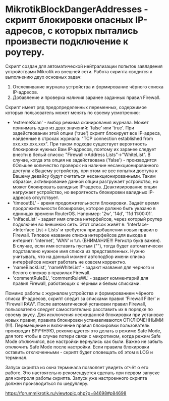 # MikrotikBlockDangerAddresses - скрипт блокировки опасных IP-адресов, с которых пытались произвести подключение к роутеру.

Скрипт создан для автоматической нейтрализации попыток завладения устройствами Mikrotik из внешней сети.
Работа скрипта сводится к выполнению двух основных задач: 
 1. Отслеживание журнала устройства и формирование чёрного списка IP-адресов.
 2. Добавление и проверка наличия заранее заданных правил Firewall.

Скрипт имеет ряд предопределенных переменных, содержимое которых пользователь может менять по своему усмотрению:
* 'extremeScan' - выбор режима сканирования журнала. Может принимать одно из двух значений: 'false' или 'true'. При задействовании этой опции ('true') скрипт блокирует все IP-адреса, найденные в строках журнала: "TCP connection established from xxx.xxx.xxx.xxx". При таком подходе существует вероятность блокировки нужных Вам IP-адресов, поэтому их заранее следует внести в белый список: "Firewall->Address Lists"->"WhiteList". В случае, когда эта опция не задействована ('false') - производится бОльшее количество проверок на наличие несанкционированного доступа к Вашему устройству, при этом не все попытки доступа к Вашему девайсу будут считаться несанкционированными. Таким образом, активирование данной опции разгружает устройство, но может блокировать валидные IP-адреса. Деактивирование опции нагружает устройство, но вероятность блокировки валидных IP-адресов отсутствует.
* 'timeoutBL' - время продолжительности блокировки. Задаёт время продолжительности блокировки, которое должно быть указано в единицах времени RouterOS. Например: '2w', '14d', '11d 11:00:01'.
* 'inIfaceList' - задает имя списка интерфейсов, через который роутер подключен во внешнюю сеть. Этот список живёт в: 'Interface->Interface List-> Lists' и требуется при добавлении новых правил в Firewall. Типовое название списка интерфейсов для выхода в интернет: 'internet', 'WAN' и т.п. (ВНИМАНИЕ!!! Регистр букв важен). В случае, если имя оставить пустым (""), тогда будет автоматически подставлено нужное имя списка из представленных. Нужно учитывать, что на данный момент автоподбор имени списка интерфейсов может работать не совсем корректно.
* 'nameBlackList', 'nameWhiteList' - задают названия для черного и белого списков в правилах Firewall.
* 'commentRuleBL', 'commentRuleWL' - задают комментарий для правил Firewall, работающих с чёрным и белым списками.

Помимо работы с журналом устройства и формированием чёрного списка IP-адресов, скрипт следит за списками правил 'Firewall Filter' и 'Firewall RAW'. После автоматической установки правил Firewall, пользователю следует самостоятельно расставить их в порядке по своему вкусу. Для исключения неожиданной блокировки при установке новых правил, правила блокировки устанавливаются ОТКЛЮЧЕННЫМИ (!!!). Перемещение и включение правил блокировки пользователь производит ВРУЧНУЮ, рекомендуется это делать в режиме Safe Mode, для того чтобы в случае потери связи с микротиком, когда режим Safe Mode отключился, все настройки вернулись как были. Важно не забыть отключить Safe Mode после настройки. Если правила блокировки оставить отключенными - скрипт будет оповещать об этом в LOG и терминал.

Запуск скрипта из окна терминала позволяет увидеть отчёт о его работе. Это настоятельно рекомендуется сделать при первом запуске для контроля работы скрипта. Запуск уже настроенного скрипта должен производиться по шедуллеру.

https://forummikrotik.ru/viewtopic.php?p=84698#p84698
